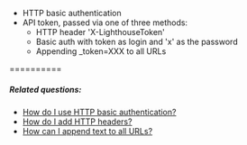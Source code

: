 - HTTP basic authentication
- API token, passed via one of three methods:
    - HTTP header 'X-LighthouseToken'
    - Basic auth with token as login and 'x' as the password
    - Appending _token=XXX to all URLs

==========

##### Related questions:
- [How do I use HTTP basic authentication?](/topics/http-basic-authentication)
- [How do I add HTTP headers?](/topics/http-headers)
- [How can I append text to all URLs?](/topics/appending-text-to-urls)